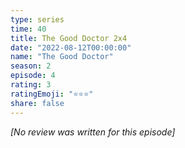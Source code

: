 ```yaml
---
type: series
time: 40
title: The Good Doctor 2x4
date: "2022-08-12T00:00:00"
name: "The Good Doctor"
season: 2
episode: 4
rating: 3
ratingEmoji: "⭐️⭐️⭐️"
share: false
---
```


_[No review was written for this episode]_
